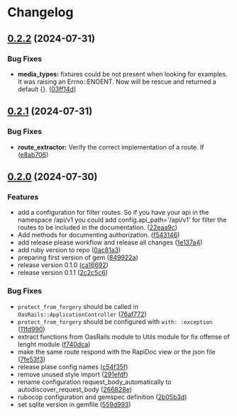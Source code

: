 # Changelog

## [0.2.2](https://github.com/a-chacon/oas_rails/compare/oas_rails/v0.2.1...oas_rails/v0.2.2) (2024-07-31)


### Bug Fixes

* **media_types:** fixtures could be not present when looking for examples. It was raising an Errno::ENOENT. Now will be rescue and returned a default {}. ([03ff14d](https://github.com/a-chacon/oas_rails/commit/03ff14de0ad60751f01a94efcd7097d982821001))

## [0.2.1](https://github.com/a-chacon/oas_rails/compare/oas_rails/v0.2.0...oas_rails/v0.2.1) (2024-07-31)


### Bug Fixes

* **route_extractor:** Verify the correct implementation of a route. If ([e8ab706](https://github.com/a-chacon/oas_rails/commit/e8ab70668b32708f3c82ad69e7064da9adece5cf))

## [0.2.0](https://github.com/a-chacon/oas_rails/compare/oas_rails-v0.1.1...oas_rails/v0.2.0) (2024-07-30)


### Features

* add a configuration for filter routes. So if you have your api in the namespace /api/v1 you could add config.api_path='/api/v1' for filter the routes to be included in the documentation. ([22eaa9c](https://github.com/a-chacon/oas_rails/commit/22eaa9c1966e74230d5ff15566ecd07df40b9b7e))
* Add methods for documenting authorization. ([f543146](https://github.com/a-chacon/oas_rails/commit/f5431469ed5a4965ab536ae55a67503097fd0bfa))
* add release please workflow and release all changes ([1e137a4](https://github.com/a-chacon/oas_rails/commit/1e137a468a2b479aee32d9ff92ef18d08015aafc))
* add ruby version to repo ([0ac81a3](https://github.com/a-chacon/oas_rails/commit/0ac81a36c8d4cd0d45295e4c60270072752a393c))
* preparing first version of gem ([849922a](https://github.com/a-chacon/oas_rails/commit/849922a02d40cf38f3a29cf6a802d964b5020b14))
* release version 0.1.0 ([ca16692](https://github.com/a-chacon/oas_rails/commit/ca16692fc61acb8366a635bcebe3d365244bef3c))
* release version 0.1.1 ([2c2c5c6](https://github.com/a-chacon/oas_rails/commit/2c2c5c623a7c9ef8b59f4429c03ef003091dcbf5))


### Bug Fixes

* `protect_from_forgery` should be called in `OasRails::ApplicationController` ([76af772](https://github.com/a-chacon/oas_rails/commit/76af77242153f5e4b1dfff22d24f0a0bef698597))
* `protect_from_forgery` should be configured with `with: :exception` ([11fd990](https://github.com/a-chacon/oas_rails/commit/11fd99090f8e3653843b6cbea72600c0e40e46e5))
* extract functions from OasRails module to Utils module for fix offense of lenght module ([f740dca](https://github.com/a-chacon/oas_rails/commit/f740dca528ee9214e12afc292a7b7d71a3b037b1))
* make the same route respond with the RapiDoc view or the json file ([7fe53f3](https://github.com/a-chacon/oas_rails/commit/7fe53f37739cc38faaf675d1a09234651f303b4f))
* release plase config names ([c54f35f](https://github.com/a-chacon/oas_rails/commit/c54f35fa55895490643a056e7ce2cf1504e4f0ac))
* remove unused style import ([291efdf](https://github.com/a-chacon/oas_rails/commit/291efdf8dd8bb793690fe02f3dc94d15049a1729))
* rename configuration request_body_automatically to autodiscover_request_body ([266828e](https://github.com/a-chacon/oas_rails/commit/266828ee2c4257298ad8e942096062da3ae4f045))
* rubocop configuration and gemspec definition ([2b05b3d](https://github.com/a-chacon/oas_rails/commit/2b05b3df3f4e041bdbcc738505618a98bd45e678))
* set sqlite version in gemfile ([559d993](https://github.com/a-chacon/oas_rails/commit/559d99397c9ea8f20e3f7f3c37cd2e9e36e04329))
